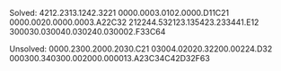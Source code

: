Solved:
4212.2313.1242.3221
0000.0003.0102.0000.D11C21
0000.0020.0000.0003.A22C32
212244.532123.135423.233441.E12
300030.030040.030240.030002.F33C64

Unsolved:
0000.2300.2000.2030.C21
03004.02020.32200.00224.D32
000300.340300.002000.000013.A23C34C42D32F63
